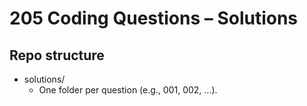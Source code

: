 # 205 Coding Questions – Solutions

## Repo structure

- solutions/
  - One folder per question (e.g., 001, 002, ...).
